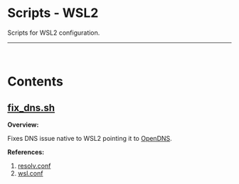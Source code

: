 # Scripts - WSL2

Scripts for WSL2 configuration.

<hr />

<br />

# Contents

## [fix_dns.sh](./fix_dns.sh)

**Overview:**

Fixes DNS issue native to WSL2 pointing it to [OpenDNS]("https://www.opendns.com/").

**References:**
1. [resolv.conf](../configs/resolv.conf)
1. [wsl.conf](../configs/wsl.conf)
